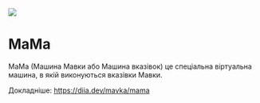 <img src="https://github.com/mavka-ukr/mama/assets/21020331/3ba5ab84-51ae-4327-b1bc-a83f7abf6945">

# МаМа

МаМа (Машина Мавки або Машина вказівок) це спеціальна віртуальна машина, в якій виконуються вказівки Мавки.

Докладніше: https://diia.dev/mavka/mama

